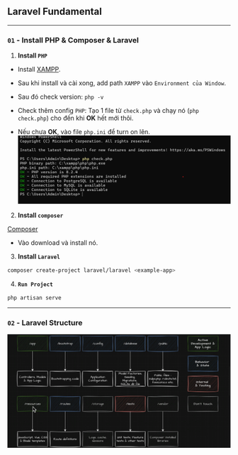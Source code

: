 ## Laravel Fundamental


---

### `01` - Install PHP & Composer & Laravel

1. **Install `PHP`**

- Install [XAMPP](https://www.apachefriends.org).
- Sau khi install và cài xong, add path `XAMPP` vào `Environment của Window`.

- Sau đó check version: `php -v`
- Check thêm config `PHP`: Tạo 1 file từ `check.php` và chạy nó (`php check.php`) cho đến khi **OK** hết mới thôi.
- Nếu chưa **OK**, vào file `php.ini` để turn on lên.
![Check PHP file](./images/result-check-php.png)

2. **Install `composer`**

[Composer](https://getcomposer.org/)

- Vào download và install nó.

3. **Install `Laravel`**

```bash
composer create-project laravel/laravel <example-app>
```

4. **`Run Project`**

```bash
php artisan serve
```

---

### `02` - Laravel Structure

![Check PHP file](./images/laravel-structure.png)